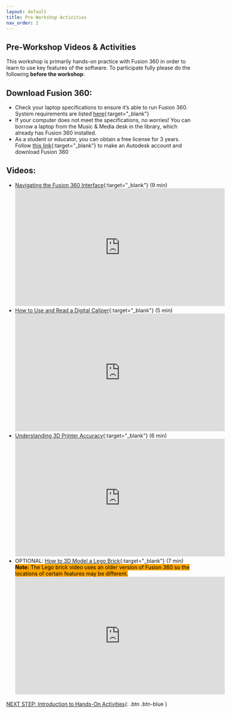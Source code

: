 ```yaml
---
layout: default
title: Pre-Workshop Activities
nav_order: 2
---
```

## Pre-Workshop Videos & Activities
This workshop is primarily hands-on practice with Fusion 360 in order to learn to use key features of the software. To participate fully please do the following **before the workshop**:

## Download Fusion 360:
-   Check your laptop specifications to ensure it’s able to run Fusion 360. System requirements are listed [here](https://autode.sk/2qg8ryB){:target="_blank"}
-   If your computer does not meet the specifications, no worries! You can borrow a laptop from the Music & Media desk in the library, which already has Fusion 360 installed.
-   As a student or educator, you can obtain a free license for 3 years. Follow [this link](https://bit.ly/2QvZKeb){:target="_blank"} to make an Autodesk account and download Fusion 360

## Videos:
-   [Navigating the Fusion 360 Interface](https://www.youtube.com/watch?v=sZwM87-nsYA){:target="_blank"} (9 min)<br>
    <iframe width="560" height="315" src="https://www.youtube.com/embed/sZwM87-nsYA" title="YouTube video player" frameborder="0" allow="accelerometer; autoplay; clipboard-write; encrypted-media; gyroscope; picture-in-picture" allowfullscreen></iframe>
-   [How to Use and Read a Digital Caliper](https://www.youtube.com/watch?v=4fBycE1dk0I){:target="_blank"} (5 min)<br>
    <iframe width="560" height="315" src="https://www.youtube.com/embed/4fBycE1dk0I" title="YouTube video player" frameborder="0" allow="accelerometer; autoplay; clipboard-write; encrypted-media; gyroscope; picture-in-picture" allowfullscreen></iframe>
-   [Understanding 3D Printer Accuracy](https://www.youtube.com/watch?v=lo3bZWNQp0w){:target="_blank"} (6 min)<br>
    <iframe width="560" height="315" src="https://www.youtube.com/embed/lo3bZWNQp0w" title="YouTube video player" frameborder="0" allow="accelerometer; autoplay; clipboard-write; encrypted-media; gyroscope; picture-in-picture" allowfullscreen></iframe>
-   OPTIONAL: [How to 3D Model a Lego Brick](https://www.youtube.com/watch?v=DrLOPJq_stc){:target="_blank"} (7 min)<br>
    <mark style="background-color:orange;"><b>Note:</b> The Lego brick video uses an older version of Fusion 360 so the locations of certain features may be different.</mark><br>
    <iframe width="560" height="315" src="https://www.youtube.com/embed/DrLOPJq_stc" title="YouTube video player" frameborder="0" allow="accelerometer; autoplay; clipboard-write; encrypted-media; gyroscope; picture-in-picture" allowfullscreen></iframe>

[NEXT STEP: Introduction to Hands-On Activities](activities-intro.html){: .btn .btn-blue }
